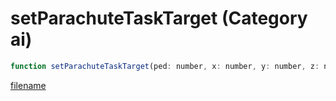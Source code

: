 # setParachuteTaskTarget (Category ai)

```js
function setParachuteTaskTarget(ped: number, x: number, y: number, z: number): void
```

[filename](setParachuteTaskTarget_m.md ':include')